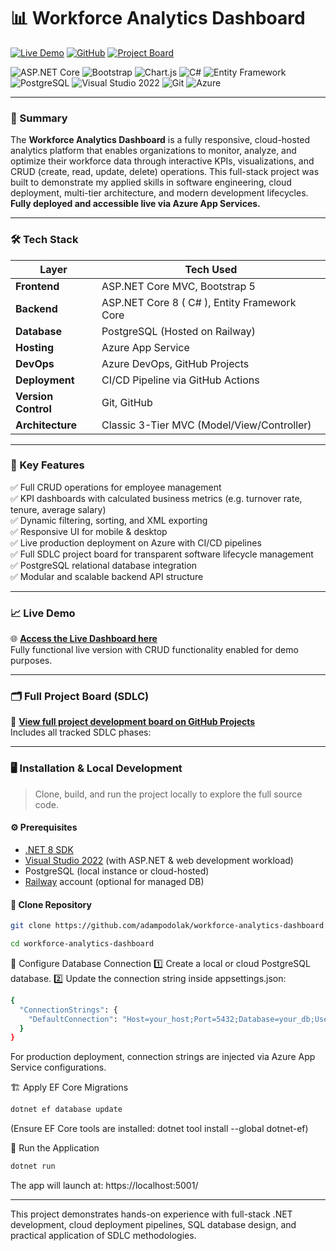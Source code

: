 # 📊 Workforce Analytics Dashboard

[![Live Demo](https://img.shields.io/badge/Live-Dashboard-blue?logo=azure-devops&logoColor=white)](https://workforce-analytics-web-bqguhmaxdtbycwfd.canadacentral-01.azurewebsites.net/)
[![GitHub](https://img.shields.io/badge/Repo-GitHub-green?logo=github)](https://github.com/adampodolak/workforce-analytics-dashboard)
[![Project Board](https://img.shields.io/badge/SDLC-Project%20Board-yellow?logo=github)](https://github.com/users/adampodolak/projects/5)

![ASP.NET Core](https://img.shields.io/badge/ASP.NET_Core-512BD4?logo=dotnet&logoColor=white)
![Bootstrap](https://img.shields.io/badge/Bootstrap-7952B3?logo=bootstrap&logoColor=white)
![Chart.js](https://img.shields.io/badge/chart.js-F5788D.svg?logo=chart.js&logoColor=white)
![C#](https://img.shields.io/badge/C%23-239120?logo=c-sharp&logoColor=white)
![Entity Framework](https://img.shields.io/badge/Entity_Framework_Core-512BD4?logo=dotnet&logoColor=white)
![PostgreSQL](https://img.shields.io/badge/PostgreSQL-336791?logo=postgresql&logoColor=white)
![Visual Studio 2022](https://img.shields.io/badge/Visual_Studio-5C2D91?logo=visualstudio&logoColor=white)
![Git](https://img.shields.io/badge/Git-F05032?logo=git&logoColor=white)
![Azure](https://img.shields.io/badge/azure-%230072C6.svg?logo=microsoftazure&logoColor=white)



---

### 🚀 Summary

The **Workforce Analytics Dashboard** is a fully responsive, cloud-hosted analytics platform that enables organizations to monitor, analyze, and optimize their workforce data through interactive KPIs, visualizations, and CRUD (create, read, update, delete) operations. This full-stack project was built to demonstrate my applied skills in software engineering, cloud deployment, multi-tier architecture, and modern development lifecycles. **Fully deployed and accessible live via Azure App Services.**

---

### 🛠 Tech Stack

| Layer              | Tech Used |
|--------------------|-----------|
| **Frontend**       | ASP.NET Core MVC, Bootstrap 5 |
| **Backend**        | ASP.NET Core 8 ( C# ), Entity Framework Core |
| **Database**       | PostgreSQL (Hosted on Railway) |
| **Hosting**        | Azure App Service |
| **DevOps**         | Azure DevOps, GitHub Projects |
| **Deployment**     | CI/CD Pipeline via GitHub Actions |
| **Version Control**| Git, GitHub |
| **Architecture**   | Classic 3-Tier MVC (Model/View/Controller) |

---

### 🎯 Key Features

✅ Full CRUD operations for employee management  
✅ KPI dashboards with calculated business metrics (e.g. turnover rate, tenure, average salary)  
✅ Dynamic filtering, sorting, and XML exporting  
✅ Responsive UI for mobile & desktop  
✅ Live production deployment on Azure with CI/CD pipelines  
✅ Full SDLC project board for transparent software lifecycle management  
✅ PostgreSQL relational database integration  
✅ Modular and scalable backend API structure  

---

### 📈 Live Demo

🌐 **[Access the Live Dashboard here](https://workforce-analytics-web-bqguhmaxdtbycwfd.canadacentral-01.azurewebsites.net/)**  
Fully functional live version with CRUD functionality enabled for demo purposes.

---

### 🗂️ Full Project Board (SDLC)

📅 **[View full project development board on GitHub Projects](https://github.com/users/adampodolak/projects/5)**  
Includes all tracked SDLC phases:

---

### 🖥️ Installation & Local Development

> Clone, build, and run the project locally to explore the full source code.

#### ⚙️ Prerequisites

- [.NET 8 SDK](https://dotnet.microsoft.com/en-us/download/dotnet/8.0)
- [Visual Studio 2022](https://visualstudio.microsoft.com/vs/) (with ASP.NET & web development workload)
- PostgreSQL (local instance or cloud-hosted)
- [Railway](https://railway.app/) account (optional for managed DB)

#### 🔧 Clone Repository

```bash
git clone https://github.com/adampodolak/workforce-analytics-dashboard.git
```

```Bash
cd workforce-analytics-dashboard
```

🔑 Configure Database Connection
1️⃣ Create a local or cloud PostgreSQL database.
2️⃣ Update the connection string inside appsettings.json:

```Bash
{
  "ConnectionStrings": {
    "DefaultConnection": "Host=your_host;Port=5432;Database=your_db;Username=your_user;Password=your_password"
  }
}
```

For production deployment, connection strings are injected via Azure App Service configurations.

🏗️ Apply EF Core Migrations
```bash
dotnet ef database update
```
(Ensure EF Core tools are installed: dotnet tool install --global dotnet-ef)

🚀 Run the Application
```bash
dotnet run
```

The app will launch at: https://localhost:5001/

---

This project demonstrates hands-on experience with full-stack .NET development, cloud deployment pipelines, SQL database design, and practical application of SDLC methodologies.


